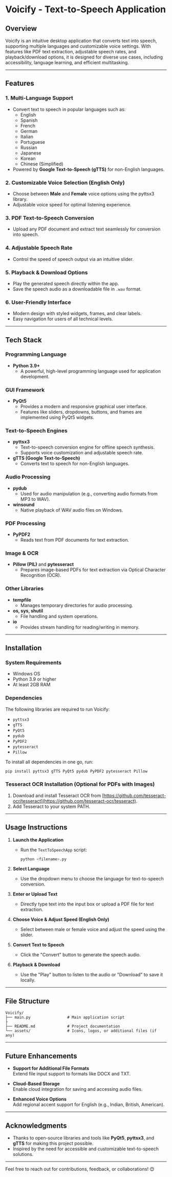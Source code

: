 # Voicify - Text-to-Speech Application

## **Overview**
Voicify is an intuitive desktop application that converts text into speech, supporting multiple languages and customizable voice settings. With features like PDF text extraction, adjustable speech rates, and playback/download options, it is designed for diverse use cases, including accessibility, language learning, and efficient multitasking.

---

## **Features**

### 1. **Multi-Language Support**
   - Convert text to speech in popular languages such as:
     - English
     - Spanish
     - French
     - German
     - Italian
     - Portuguese
     - Russian
     - Japanese
     - Korean
     - Chinese (Simplified)
   - Powered by **Google Text-to-Speech (gTTS)** for non-English languages.

### 2. **Customizable Voice Selection (English Only)**
   - Choose between **Male** and **Female** voice options using the pyttsx3 library.
   - Adjustable voice speed for optimal listening experience.

### 3. **PDF Text-to-Speech Conversion**
   - Upload any PDF document and extract text seamlessly for conversion into speech.

### 4. **Adjustable Speech Rate**
   - Control the speed of speech output via an intuitive slider.

### 5. **Playback & Download Options**
   - Play the generated speech directly within the app.
   - Save the speech audio as a downloadable file in `.wav` format.

### 6. **User-Friendly Interface**
   - Modern design with styled widgets, frames, and clear labels.
   - Easy navigation for users of all technical levels.

---

## **Tech Stack**

### **Programming Language**
- **Python 3.9+**
  - A powerful, high-level programming language used for application development.

### **GUI Framework**
- **PyQt5**
  - Provides a modern and responsive graphical user interface.
  - Features like sliders, dropdowns, buttons, and frames are implemented using PyQt5 widgets.

### **Text-to-Speech Engines**
- **pyttsx3**
  - Text-to-speech conversion engine for offline speech synthesis.
  - Supports voice customization and adjustable speech rate.
- **gTTS (Google Text-to-Speech)**
  - Converts text to speech for non-English languages.

### **Audio Processing**
- **pydub**
  - Used for audio manipulation (e.g., converting audio formats from MP3 to WAV).
- **winsound**
  - Native playback of WAV audio files on Windows.

### **PDF Processing**
- **PyPDF2**
  - Reads text from PDF documents for text extraction.

### **Image & OCR**
- **Pillow (PIL)** and **pytesseract**
  - Prepares image-based PDFs for text extraction via Optical Character Recognition (OCR).

### **Other Libraries**
- **tempfile**
  - Manages temporary directories for audio processing.
- **os, sys, shutil**
  - File handling and system operations.
- **io**
  - Provides stream handling for reading/writing in memory.

---

## **Installation**

### **System Requirements**
- Windows OS
- Python 3.9 or higher
- At least 2GB RAM

### **Dependencies**
The following libraries are required to run Voicify:
- `pyttsx3`
- `gTTS`
- `PyQt5`
- `pydub`
- `PyPDF2`
- `pytesseract`
- `Pillow`

To install all dependencies in one go, run:
```bash
pip install pyttsx3 gTTS PyQt5 pydub PyPDF2 pytesseract Pillow
```

### **Tesseract OCR Installation (Optional for PDFs with Images)**
1. Download and install Tesseract OCR from [https://github.com/tesseract-ocr/tesseract](https://github.com/tesseract-ocr/tesseract).
2. Add Tesseract to your system PATH.

---

## **Usage Instructions**

1. **Launch the Application**
   - Run the `TextToSpeechApp` script:
     ```bash
     python <filename>.py
     ```

2. **Select Language**
   - Use the dropdown menu to choose the language for text-to-speech conversion.

3. **Enter or Upload Text**
   - Directly type text into the input box or upload a PDF file for text extraction.

4. **Choose Voice & Adjust Speed (English Only)**
   - Select between male or female voice and adjust the speed using the slider.

5. **Convert Text to Speech**
   - Click the "Convert" button to generate the speech audio.

6. **Playback & Download**
   - Use the "Play" button to listen to the audio or "Download" to save it locally.

---

## **File Structure**
```
Voicify/
├── main.py                # Main application script
├       
├── README.md              # Project documentation
└── assets/                # Icons, logos, or additional files (if any)
```

---

## **Future Enhancements**
- **Support for Additional File Formats**  
   Extend file input support to formats like DOCX and TXT.  

- **Cloud-Based Storage**  
   Enable cloud integration for saving and accessing audio files.  

- **Enhanced Voice Options**  
   Add regional accent support for English (e.g., Indian, British, American).

---

## **Acknowledgments**
- Thanks to open-source libraries and tools like **PyQt5**, **pyttsx3**, and **gTTS** for making this project possible.
- Inspired by the need for accessible and customizable text-to-speech solutions.


--- 

Feel free to reach out for contributions, feedback, or collaborations! 😊
